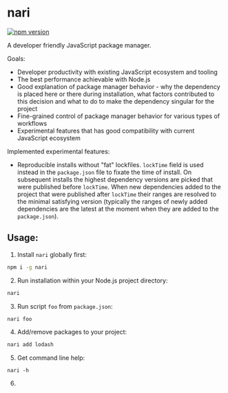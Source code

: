 # nari

[![npm version](https://badge.fury.io/js/nari.svg)](https://badge.fury.io/js/nari)

A developer friendly JavaScript package manager.

Goals:
  - Developer productivity with existing JavaScript ecosystem and tooling
  - The best performance achievable with Node.js
  - Good explanation of package manager behavior - why the dependency is placed here or there during installation, what factors contributed to this decision and what to do to make the dependency singular for the project
  - Fine-grained control of package manager behavior for various types of workflows
  - Experimental features that has good compatibility with current JavaScript ecosystem

Implemented experimental features:
  - Reproducible installs without "fat" lockfiles. `lockTime` field is used instead in the `package.json` file to fixate the time of install. On subsequent installs the highest dependency versions are picked that were published before `lockTime`. When new dependencies added to the project that were published after `lockTime` their ranges are resolved to the minimal satisfying version (typically the ranges of newly added dependencies are the latest at the moment when they are added to the `package.json`).

## Usage:

1. Install `nari` globally first:
  ```bash
  npm i -g nari
  ```

2. Run installation within your Node.js project directory:
  ```bash
  nari
  ```

3. Run script `foo` from `package.json`:
  ```bash
  nari foo
  ```

4. Add/remove packages to your project:
  ```bash
  nari add lodash
  ```

5. Get command line help:
  ```
  nari -h
  ```
6.